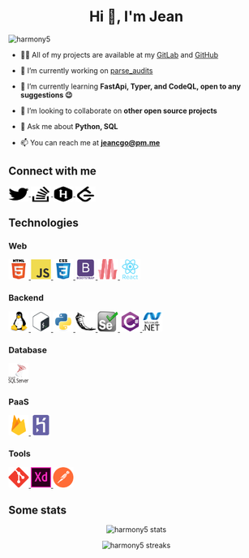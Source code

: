 <!--
Icon sites:

- [simple-icons npm package](https://cdn.jsdelivr.net/npm/simple-icons@3.0.1/icons/)
- [devicons](https://raw.githubusercontent.com/devicons/devicon/master/icons/)
- [world vector logo](https://cdn.worldvectorlogo.com/logos/)
-->

<h1 align="center">Hi 👋, I'm Jean</h1>

![harmony5](https://komarev.com/ghpvc/?username=harmony5&label=Profile%20views&color=0e75b6&style=flat)

- 👨‍💻 All of my projects are available at my [GitLab](https://gitlab.com/users/jeancgo) and [GitHub](https://github.com/harmony5)

- 🔭 I’m currently working on [parse_audits](https://github.com/harmony5/parse_audits)

- 🌱 I’m currently learning **FastApi, Typer, and CodeQL, open to any suggestions 😉**

- 👯 I’m looking to collaborate on **other open source projects**

- 💬 Ask me about **Python, SQL**

- 📫 You can reach me at **jeancgo@pm.me**

## Connect with me

<a href="https://twitter.com/f4ntome" target="blank">
        <img align="center" src="assets/twitter.svg" alt="f4ntome" height="30" width="40" />
</a>
<a href="https://stackoverflow.com/users/6928721" target="blank">
    <img align="center" src="assets/stackoverflow.svg" alt="jeancgo stackoverflow profile" height="30" width="40" />
</a>
<a href="https://www.hackerrank.com/jeancgo" target="blank">
    <img align="center" src="assets/hackerrank.svg" alt="jeancgo hackerrank profile" height="30" width="40" />
</a>
<a href="https://www.leetcode.com/jeancgo" target="blank">
    <img align="center" src="assets/leetcode.svg" alt="jeancgo leetcode profile" height="30" width="40" />
</a>

## Technologies

### Web

<a href="https://developer.mozilla.org/en-US/docs/Web/html" target="_blank">
    <img src="assets/html5.svg" alt="html5" width="40" height="40"/>
</a>
<a href="https://developer.mozilla.org/en-US/docs/Web/JavaScript" target="_blank">
    <img src="assets/javascript.svg" alt="javascript" width="40" height="40"/>
</a>
<a href="https://developer.mozilla.org/en-US/docs/Web/css" target="_blank">
    <img src="assets/css3.svg" alt="css3" width="40" height="40"/>
</a>

<a href="https://getbootstrap.com" target="_blank">
    <img src="assets/bootstrap.svg" alt="bootstrap" width="40" height="40"/>
</a>
<a href="https://materializecss.com/" target="_blank">
    <img src="assets/materialize.svg" alt="materialize" width="40" height="40"/>
</a>
<a href="https://reactjs.org/" target="_blank">
    <img src="assets/react.svg" alt="react" width="40" height="40"/>
</a>

### Backend

<a href="https://www.linux.org/" target="_blank">
    <img src="assets/linux.svg" alt="linux" width="40" height="40"/>
</a>
<a href="https://www.gnu.org/software/bash/" target="_blank">
    <img src="assets/bash.svg" alt="bash" width="40" height="40"/>
</a>

<a href="https://www.python.org" target="_blank">
    <img src="assets/python.svg" alt="python" width="40" height="40"/>
</a>
<a href="https://flask.palletsprojects.com/" target="_blank">
    <img src="assets/flask.svg" alt="flask" width="40" height="40"/>
</a>
<a href="https://www.selenium.dev" target="_blank">
    <img src="assets/selenium.svg" alt="selenium" width="40" height="40"/>
</a>

<a href="https://docs.microsoft.com/en-us/dotnet/csharp/" target="_blank">
    <img src="assets/csharp.svg" alt="csharp" width="40" height="40"/>
</a>
<a href="https://dotnet.microsoft.com/" target="_blank">
    <img src="assets/dotnet.svg" alt="dotnet" width="40" height="40"/>
</a>

### Database

<a href="https://www.microsoft.com/en-us/sql-server" target="_blank">
    <img src="assets/mssql.svg" alt="mssql" width="40" height="40"/>
</a>

### PaaS

<a href="https://firebase.google.com/" target="_blank">
    <img src="assets/firebase.svg" alt="firebase" width="40" height="40"/>
</a>
<a href="https://heroku.com" target="_blank">
    <img src="assets/heroku.svg" alt="heroku" width="40" height="40"/>
</a>

### Tools

<a href="https://git-scm.com/" target="_blank">
    <img src="assets/git.svg" alt="git" width="40" height="40"/>
</a>
<a href="https://www.adobe.com/products/xd.html" target="_blank">
    <img src="assets/adobe-xd.svg" alt="xd" width="40" height="40"/>
</a>
<a href="https://postman.com" target="_blank">
    <img src="assets/postman.svg" alt="postman" width="40" height="40"/>
</a>

## Some stats

<div align="center">

![harmony5 stats](https://github-readme-stats.vercel.app/api?username=harmony5&show_icons=true&locale=en)

![harmony5 streaks](https://github-readme-streak-stats.herokuapp.com/?user=harmony5&)

</div>
